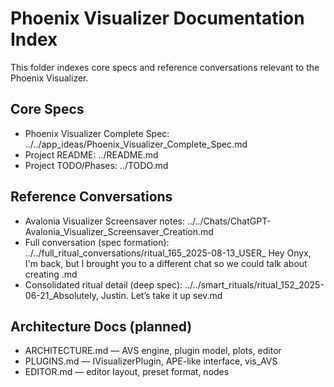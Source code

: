 # Phoenix Visualizer Documentation Index

This folder indexes core specs and reference conversations relevant to the Phoenix Visualizer.

## Core Specs
- Phoenix Visualizer Complete Spec: ../../app_ideas/Phoenix_Visualizer_Complete_Spec.md
- Project README: ../README.md
- Project TODO/Phases: ../TODO.md

## Reference Conversations
- Avalonia Visualizer Screensaver notes: ../../Chats/ChatGPT-Avalonia_Visualizer_Screensaver_Creation.md
- Full conversation (spec formation): ../../full_ritual_conversations/ritual_165_2025-08-13_USER_ Hey Onyx, I'm back, but I brought you to a different chat so we could talk about creating .md
- Consolidated ritual detail (deep spec): ../../smart_rituals/ritual_152_2025-06-21_Absolutely, Justin. Let’s take it up sev.md

## Architecture Docs (planned)
- ARCHITECTURE.md — AVS engine, plugin model, plots, editor
- PLUGINS.md — IVisualizerPlugin, APE-like interface, vis_AVS
- EDITOR.md — editor layout, preset format, nodes
